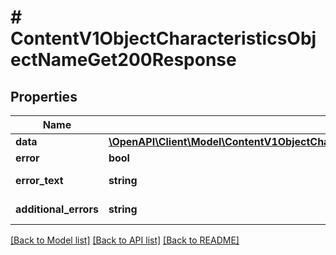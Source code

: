 # # ContentV1ObjectCharacteristicsObjectNameGet200Response

## Properties

Name | Type | Description | Notes
------------ | ------------- | ------------- | -------------
**data** | [**\OpenAPI\Client\Model\ContentV1ObjectCharacteristicsObjectNameGet200ResponseDataInner[]**](ContentV1ObjectCharacteristicsObjectNameGet200ResponseDataInner.md) |  | [optional]
**error** | **bool** | Флаг ошибки. | [optional]
**error_text** | **string** | Описание ошибки. | [optional]
**additional_errors** | **string** | Дополнительные ошибки. | [optional]

[[Back to Model list]](../../README.md#models) [[Back to API list]](../../README.md#endpoints) [[Back to README]](../../README.md)
